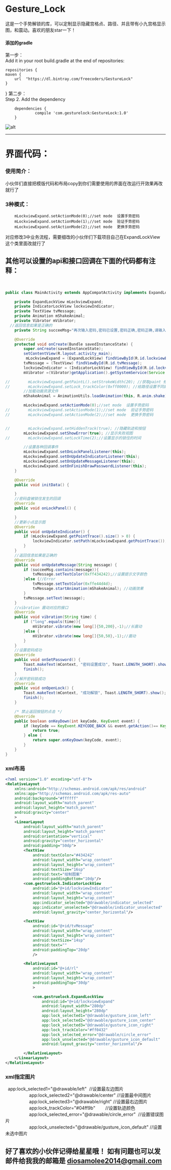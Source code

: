 # Gesture_Lock
这是一个手势解锁的库，可以定制显示隐藏宫格点、路径、并且带有小九宫格显示图，和震动。喜欢的朋友star一下！

#### 添加的gradle
第一步：  
Add it in your root build.gradle at the end of repositories:

	repositories {
    maven {
        url  "https://dl.bintray.com/freecoders/GestureLock" 
    }
}
第二步：  
Step 2. Add the dependency

		dependencies {
	       		 compile 'com.gesturelock:GestureLock:1.0'
		}

![alt](/IntroduceImage/gestureLock.gif "效果图")

***
# 界面代码：  

### 使用简介：
小伙伴们直接把模版代码和布局copy到你们需要使用的界面在改运行开效果再改就行了

### 3种模式：
        mLockviewExpand.setActionMode(0);//set mode  设置手势密码
        mLockviewExpand.setActionMode(1);//set mode  验证手势密码
        mLockviewExpand.setActionMode(2);//set mode  更换手势密码
 对应修改3中业务流程，需要细改的小伙伴们下载项目自己在ExpandLockView 这个类里面改就行了
 
## 其他可以设置的api和接口回调在下面的代码都有注释：
        
```java  
public class MainActivity extends AppCompatActivity implements ExpandLockView.OnLockPanelListener, ExpandLockView.OnUpdateIndicatorListener, ExpandLockView.OnUpdateMessageListener, ExpandLockView.OnFinishDrawPasswordListener {

    private ExpandLockView mLockviewExpand;
    private IndicatorLockView lockviewIndicator;
    private TextView tvMessage;
    private Animation mShakeAnimal;
    private Vibrator mVibrator;
  //返回信息如果是正确的
    private String succeeMsg="再次输入密码,密码已设置,密码正确,密码正确,请输入新密码";

    @Override
    protected void onCreate(Bundle savedInstanceState) {
        super.onCreate(savedInstanceState);
        setContentView(R.layout.activity_main);
         mLockviewExpand = (ExpandLockView) findViewById(R.id.lockviewExpand);
        tvMessage = (TextView) findViewById(R.id.tvMessage);
        lockviewIndicator = (IndicatorLockView) findViewById(R.id.lockviewIndicator);
        mVibrator =(Vibrator)getApplication().getSystemService(Service.VIBRATOR_SERVICE); //震动

//        mLockviewExpand.getPaintL().setStrokeWidth(20); //获取paint 修改连接线段的样式
//        mLockviewExpand.setLock_trackColor(0xff0000); //给路径设置不同颜色
        //加载动画资源文件
        mShakeAnimal = AnimationUtils.loadAnimation(this, R.anim.shake);

        mLockviewExpand.setActionMode(0);//set mode  设置手势密码
//        mLockviewExpand.setActionMode(1);//set mode  验证手势密码
//        mLockviewExpand.setActionMode(2);//set mode  更换手势密码


//        mLockviewExpand.setHiddenTrack(true); //隐藏轨迹和按钮
        mLockviewExpand.setShowError(true); //显示失败视图
//        mLockviewExpand.setLockTime(2);//设置显示的锁住的时间

        //设置各种回调事件
        mLockviewExpand.setOnLockPanelListener(this);
        mLockviewExpand.setOnUpdateIndicatorListener(this);
        mLockviewExpand.setOnUpdateMessageListener(this);
        mLockviewExpand.setOnFinishDrawPasswordListener(this);
    }

    @Override
    public void initData() {

    }
    //密码盘被锁住发生的回调
    @Override
    public void onLockPanel() {

    }
    //更新小点显示图
    @Override
    public void onUpdateIndicator() {
        if (mLockviewExpand.getPointTrace().size() > 0) {
            lockviewIndicator.setPath(mLockviewExpand.getPointTrace());
        }
    }
    //返回信息如果是正确的
    @Override
    public void onUpdateMessage(String message) {
        if (succeeMsg.contains(message)){
            tvMessage.setTextColor(0xff434242);//设置提示文字颜色
        }else {//Error
            tvMessage.setTextColor(0xffe44d4d);
            tvMessage.startAnimation(mShakeAnimal); //动画效果
        }
        tvMessage.setText(message);
    }
    //vibration 震动对应的接口
    @Override
    public void vibration(String time) {
        if ("long".equals(time)){
            mVibrator.vibrate(new long[]{50,200},-1);//长震动
        }else {
            mVibrator.vibrate(new long[]{50,50},-1);//震动
        }
    }
    //设置密码成功
    @Override
    public void onSetPassword() {
        Toast.makeText(mContext, "密码设置成功", Toast.LENGTH_SHORT).show();
        finish();
    }
    //解开密码锁成功
    @Override
    public void onOpenLock() {
        Toast.makeText(mContext, "成功解锁", Toast.LENGTH_SHORT).show();
        finish();
    }

    /* 禁止返回按钮的点击 */
    @Override
    public boolean onKeyDown(int keyCode, KeyEvent event) {
        if (keyCode == KeyEvent.KEYCODE_BACK && event.getAction()== KeyEvent.ACTION_DOWN &&activityNum == 0) {
            return true;
        } else {
            return super.onKeyDown(keyCode, event);
        }
    }
}

```

### xml布局

``` xml
<?xml version="1.0" encoding="utf-8"?>
<RelativeLayout
    xmlns:android="http://schemas.android.com/apk/res/android"
    xmlns:app="http://schemas.android.com/apk/res-auto"
    android:background="#ffffff"
    android:layout_width="match_parent"
    android:layout_height="match_parent"
    android:gravity="center"
    >
    <LinearLayout
        android:layout_width="match_parent"
        android:layout_height="match_parent"
        android:orientation="vertical"
        android:gravity="center_horizontal"
        android:padding="50dp">
        <TextView
            android:textColor="#434242"
            android:layout_width="wrap_content"
            android:layout_height="wrap_content"
            android:textSize="16sp"
            android:text="绘制图案"
            android:paddingBottom="10dp"/>
        <com.gestruelock.IndicatorLockView
            android:id="@+id/lockviewIndicator"
            android:layout_width="wrap_content"
            android:layout_height="wrap_content"
            app:indicator_selected="@drawable/indicator_selected"
            app:indicator_unselected="@drawable/indicator_unselected"
            android:layout_gravity="center_horizontal"/>

        <TextView
            android:id="@+id/tvMessage"
            android:layout_width="wrap_content"
            android:layout_height="wrap_content"
            android:textSize="14sp"
            android:text=""
            android:paddingTop="20dp"
            />

        <RelativeLayout
            android:id="@+id/rl"
            android:layout_width="wrap_content"
            android:layout_height="wrap_content"
            android:paddingTop="30dp"
            >

            <com.gestruelock.ExpandLockView
                android:id="@+id/lockviewExpand"
                android:layout_width="280dp"
                android:layout_height="280dp"
                app:lock_selected1="@drawable/gusture_icon_left"
                app:lock_selected2="@drawable/gusture_icon_center"
                app:lock_selected3="@drawable/gusture_icon_right"
                app:lock_trackColor="#ff0432"
                app:lock_selected_error="@drawable/circle_error"
                app:lock_unselected="@drawable/gusture_icon_default"
                android:layout_gravity="center_horizontal"/>

        </RelativeLayout>
    </LinearLayout>
</RelativeLayout>

```

### xml指定图片  
 					app:lock_selected1="@drawable/left"  //设置最左边图片  
                    app:lock_selected2="@drawable/center" //设置最中间图片  
                    app:lock_selected3="@drawable/right" //设置最右边图片  
                    app:lock_trackColor="#04ff9b"        //设置轨迹颜色  
                    app:lock_selected_error="@drawable/circle_error"  //设置错误图片  
                    app:lock_unselected="@drawable/gusture_icon_default" //设置未选中图片  

## 好了喜欢的小伙伴记得给星星哦！ 如有问题也可以发邮件给我我的邮箱是 diosamolee2014@gmail.com


